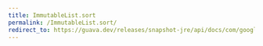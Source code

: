 ```yaml
---
title: ImmutableList.sort
permalink: /ImmutableList.sort/
redirect_to: https://guava.dev/releases/snapshot-jre/api/docs/com/google/common/collect/ImmutableList.html#sort-java.util.Comparator-
---
```

